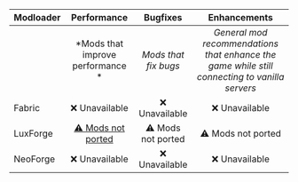 | Modloader | Performance | Bugfixes | Enhancements |
| --- | :---: | :---: | :---: |
| | *Mods that improve performance * | *Mods that fix bugs* | *General mod recommendations that enhance the game while still connecting to vanilla servers* |
| Fabric | ❌ Unavailable | ❌ Unavailable | ❌ Unavailable |
| LuxForge | [⚠ Mods not ported](forge/optimizations.md)| ⚠ Mods not ported | ⚠ Mods not ported |
| NeoForge | ❌ Unavailable | ❌ Unavailable | ❌ Unavailable |

<!-- TODO do forge enhancements and add tips, no chat reports -->